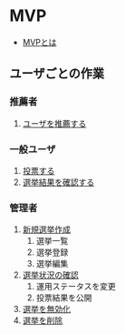 # MVP

- [MVPとは](../オプション機能/option02.md)

## ユーザごとの作業
### 推薦者
1. [ユーザを推薦する](../../一般機能/Mvp/mvp12.md)

### 一般ユーザ
1. [投票する](../../一般機能/Mvp/mvp13.md)
1. [選挙結果を確認する](../../一般機能/Mvp/mvp14.md)

### 管理者
1. [新規選挙作成](mvp01.md)
    1. 選挙一覧
    2. 選挙登録
    3. 選挙編集
2. [選挙状況の確認](mvp02.md)
    1. 運用ステータスを変更
    2. 投票結果を公開
3. [選挙を無効化](mvp03.md)
4. [選挙を削除](mvp04.md)

